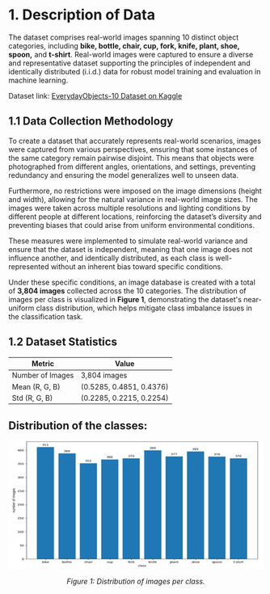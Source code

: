 # 1. Description of Data

The dataset comprises real-world images spanning 10 distinct object categories, including **bike, bottle, chair, cup, fork, knife, plant, shoe, spoon,** and **t-shirt**. Real-world images were captured to ensure a diverse and representative dataset supporting the principles of independent and identically distributed (i.i.d.) data for robust model training and evaluation in machine learning.

Dataset link: [EverydayObjects-10 Dataset on Kaggle](https://www.kaggle.com/datasets/saipavankumaryedduri/everydayobjects-10)

## 1.1 Data Collection Methodology

To create a dataset that accurately represents real-world scenarios, images were captured from various perspectives, ensuring that some instances of the same category remain pairwise disjoint. This means that objects were photographed from different angles, orientations, and settings, preventing redundancy and ensuring the model generalizes well to unseen data.

Furthermore, no restrictions were imposed on the image dimensions (height and width), allowing for the natural variance in real-world image sizes. The images were taken across multiple resolutions and lighting conditions by different people at different locations, reinforcing the dataset’s diversity and preventing biases that could arise from uniform environmental conditions.

These measures were implemented to simulate real-world variance and ensure that the dataset is independent, meaning that one image does not influence another, and identically distributed, as each class is well-represented without an inherent bias toward specific conditions.

Under these specific conditions, an image database is created with a total of **3,804 images** collected across the 10 categories. The distribution of images per class is visualized in **Figure 1**, demonstrating the dataset's near-uniform class distribution, which helps mitigate class imbalance issues in the classification task.

## 1.2 Dataset Statistics 

| Metric             | Value                          |
|--------------------|--------------------------------|
| Number of Images   | 3,804 images                   |
| Mean (R, G, B)     | (0.5285, 0.4851, 0.4376)        |
| Std (R, G, B)      | (0.2285, 0.2215, 0.2254)        |

## Distribution of the classes: 

<p align="center">
  <img src="objects_class_distribution.png" alt="Distribution of images per class" width="600"/>
</p>

<p align="center"><em>Figure 1: Distribution of images per class.</em></p>

